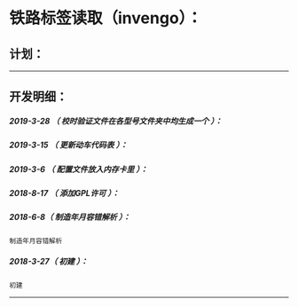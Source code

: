 铁路标签读取（invengo）：
===================================================================

计划：
-------------------------------------------------------------------

*******************************************************************

开发明细：
-------------------------------------------------------------------

##### 2019-3-28 （ 校时验证文件在各型号文件夹中均生成一个 ）：

##### 2019-3-15 （ 更新动车代码表 ）：

##### 2019-3-6 （ 配置文件放入内存卡里 ）：

##### 2018-8-17 （ 添加GPL许可 ）：

##### 2018-6-8（ 制造年月容错解析 ）：
	制造年月容错解析

##### 2018-3-27（ 初建 ）：
	初建

*******************************************************************
